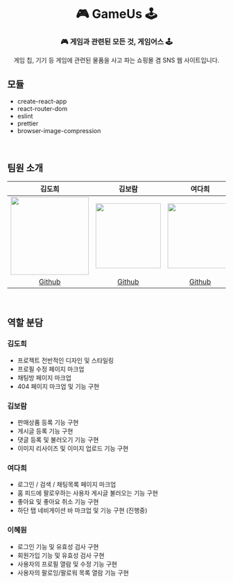 <div align='center'> 
 
 # 🎮 GameUs 🕹
 ### 🎮 게임과 관련된 모든 것, 게임어스 🕹  
 게임 칩, 기기 등 게임에 관련된 물품을 사고 파는 쇼핑몰 겸 SNS 웹 사이트입니다. 
 
 </div>

## 모듈
- create-react-app
- react-router-dom
- eslint
- prettier
- browser-image-compression

<br>

## 팀원 소개


|김도희|김보람|여다희|이혜원|
| :-------------: | :-------------: | :-------------: | :-------------: |
|<img src="https://avatars.githubusercontent.com/u/102498600?v=4" height=180 width=180>|<img src="https://avatars.githubusercontent.com/u/68495264?v=4" height=150 width=150>|<img src="https://avatars.githubusercontent.com/u/102221305?v=4" height=150 width=150> |<img src="https://avatars.githubusercontent.com/u/79434205?v=4" height=150 width=150>|
|[Github](https://github.com/hee1231)|[Github](https://github.com/boram2445)|[Github](https://github.com/yeodahui)|[Github](https://github.com/donkeeman)|


<br>

## 역할 분담


### 김도희

- 프로젝트 전반적인 디자인 및 스타일링
- 프로필 수정 페이지 마크업
- 채팅방 페이지 마크업
- 404 페이지 마크업 및 기능 구현


### 김보람

- 판매상품 등록 기능 구현
- 게시글 등록 기능 구현
- 댓글 등록 및 불러오기 기능 구현
- 이미지 리사이즈 및 이미지 업로드 기능 구현


### 여다희

- 로그인 / 검색 / 채팅목록 페이지 마크업
- 홈 피드에 팔로우하는 사용자 게시글 불러오는 기능 구현
- 좋아요 및 좋아요 취소 기능 구현
- 하단 탭 네비게이션 바 마크업 및 기능 구현 (진행중)


### 이혜원

- 로그인 기능 및 유효성 검사 구현
- 회원가입 기능 및 유효성 검사 구현
- 사용자의 프로필 열람 및 수정 기능 구현
- 사용자의 팔로잉/팔로워 목록 열람 기능 구현
